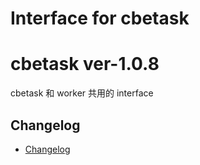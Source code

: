 # Interface for cbetask


# cbetask ver-1.0.8

cbetask 和 worker 共用的 interface


## Changelog

- [Changelog](CHANGELOG.md)